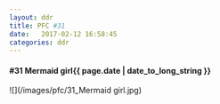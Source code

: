 ```yaml
---
layout: ddr
title: PFC #31
date:   2017-02-12 16:58:45
categories: ddr
---
```

#### **#31** Mermaid girl<span class="pull-right">{{ page.date | date_to_long_string }}</span>
![](/images/pfc/31_Mermaid girl.jpg)
